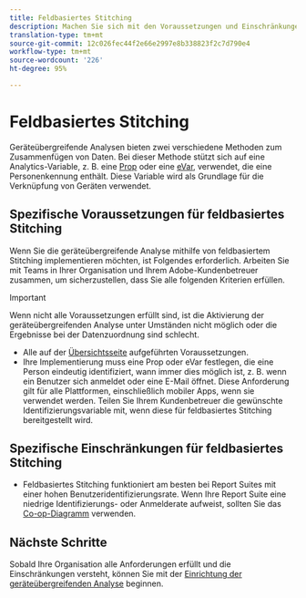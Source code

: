```yaml
---
title: Feldbasiertes Stitching
description: Machen Sie sich mit den Voraussetzungen und Einschränkungen der Datenzuordnung mithilfe von feldbasiertem Stitching vertraut.
translation-type: tm+mt
source-git-commit: 12c026fec44f2e66e2997e8b338823f2c7d790e4
workflow-type: tm+mt
source-wordcount: '226'
ht-degree: 95%

---
```



# Feldbasiertes Stitching

Geräteübergreifende Analysen bieten zwei verschiedene Methoden zum Zusammenfügen von Daten. Bei dieser Methode stützt sich auf eine Analytics-Variable, z. B. eine [Prop](/help/implement/vars/page-vars/prop.md) oder eine [eVar](/help/implement/vars/page-vars/evar.md), verwendet, die eine Personenkennung enthält. Diese Variable wird als Grundlage für die Verknüpfung von Geräten verwendet.

## Spezifische Voraussetzungen für feldbasiertes Stitching

Wenn Sie die geräteübergreifende Analyse mithilfe von feldbasiertem Stitching implementieren möchten, ist Folgendes erforderlich. Arbeiten Sie mit Teams in Ihrer Organisation und Ihrem Adobe-Kundenbetreuer zusammen, um sicherzustellen, dass Sie alle folgenden Kriterien erfüllen.

>[!IMPORTANT]
>
>Wenn nicht alle Voraussetzungen erfüllt sind, ist die Aktivierung der geräteübergreifenden Analyse unter Umständen nicht möglich oder die Ergebnisse bei der Datenzuordnung sind schlecht.

* Alle auf der [Übersichtsseite](overview.md) aufgeführten Voraussetzungen.
* Ihre Implementierung muss eine Prop oder eVar festlegen, die eine Person eindeutig identifiziert, wann immer dies möglich ist, z. B. wenn ein Benutzer sich anmeldet oder eine E-Mail öffnet. Diese Anforderung gilt für alle Plattformen, einschließlich mobiler Apps, wenn sie verwendet werden. Teilen Sie Ihrem Kundenbetreuer die gewünschte Identifizierungsvariable mit, wenn diese für feldbasiertes Stitching bereitgestellt wird.

## Spezifische Einschränkungen für feldbasiertes Stitching

* Feldbasiertes Stitching funktioniert am besten bei Report Suites mit einer hohen Benutzeridentifizierungsrate. Wenn Ihre Report Suite eine niedrige Identifizierungs- oder Anmelderate aufweist, sollten Sie das [Co-op-Diagramm](device-graph.md) verwenden.

## Nächste Schritte

Sobald Ihre Organisation alle Anforderungen erfüllt und die Einschränkungen versteht, können Sie mit der [Einrichtung der geräteübergreifenden Analyse](setup.md) beginnen.